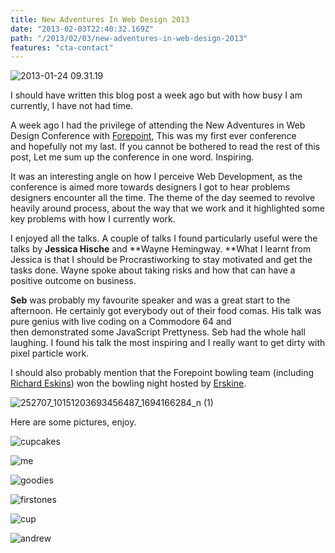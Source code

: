 ```yaml
---
title: New Adventures In Web Design 2013
date: "2013-02-03T22:40:32.169Z"
path: "/2013/02/03/new-adventures-in-web-design-2013"
features: "cta-contact"
---
```


![2013-01-24 09.31.19](/images/2013-01-24-09.31.19.jpg)

I should have written this blog post a week ago but with how busy I am currently, I have not had time.

A week ago I had the privilege of attending the New Adventures in Web Design Conference with [Forepoint](http://www.forepoint.co.uk), This was my first ever conference and hopefully not my last. If you cannot be bothered to read the rest of this post, Let me sum up the conference in one word. Inspiring.

It was an interesting angle on how I perceive Web Development, as the conference is aimed more towards designers I got to hear problems designers encounter all the time. The theme of the day seemed to revolve heavily around process, about the way that we work and it highlighted some key problems with how I currently work. 

I enjoyed all the talks. A couple of talks I found particularly useful were the talks by **Jessica Hische** and **Wayne Hemingway. **What I learnt from Jessica is that I should be Procrastiworking to stay motivated and get the tasks done. Wayne spoke about taking risks and how that can have a positive outcome on business. 

**Seb** was probably my favourite speaker and was a great start to the afternoon. He certainly got everybody out of their food comas. His talk was pure genius with live coding on a Commodore 64 and then demonstrated some JavaScript Prettyness. Seb had the whole hall laughing. I found his talk the most inspiring and I really want to get dirty with pixel particle work. 

I should also probably mention that the Forepoint bowling team (including [Richard Eskins](https://twitter.com/eskins)) won the bowling night hosted by [Erskine](http://erskinedesign.com/).

![252707_10151203693456487_1694166284_n \(1\)](/images/252707_10151203693456487_1694166284_n-1.jpg)

Here are some pictures, enjoy.

![cupcakes](/images/cupcakes.png)

![me](/images/me.png)

![goodies](/images/goodies.png)

![firstones](/images/firstones.png)

![cup](/images/cup.png)

![andrew](/images/andrew.png)
